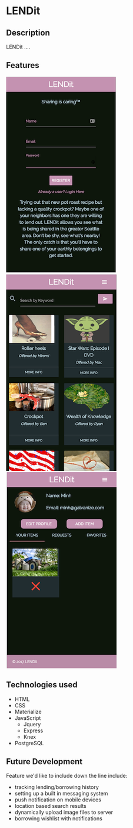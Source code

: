# LENDit
## Description

LENDit ....

## Features

[![LENDit](/public/images/lendit-1.png)](https://hiromih-q2-project.herokuapp.com/) [![LENDit](/public/images/lendit-2.png)](https://hiromih-q2-project.herokuapp.com/) [![LENDit](/public/images/lendit-3.png)](https://hiromih-q2-project.herokuapp.com/)

## Technologies used

* HTML
* CSS
* Materialize
* JavaScript
  * Jquery
  * Express
  * Knex
* PostgreSQL

## Future Development

Feature we'd like to include down the line include:

  * tracking lending/borrowing history
  * setting up a built in messaging system
  * push notification on mobile devices
  * location based search results
  * dynamically upload image files to server
  * borrowing wishlist with notifications  
